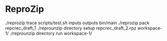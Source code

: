 # ReproZip

./reprozip trace scripts/test.sh inputs outputs bin/main
./reprozip pack repcrec_draft_1
./reprounzip directory setup repcrec_draft_2.rpz workspace-1/
./reprounzip directory run workspace-1/

